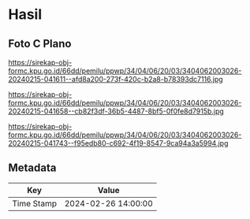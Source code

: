# Hasil

## Foto C Plano

https://sirekap-obj-formc.kpu.go.id/66dd/pemilu/ppwp/34/04/06/20/03/3404062003026-20240215-041611--afd8a200-273f-420c-b2a8-b78393dc7116.jpg

https://sirekap-obj-formc.kpu.go.id/66dd/pemilu/ppwp/34/04/06/20/03/3404062003026-20240215-041658--cb82f3df-36b5-4487-8bf5-0f0fe8d7915b.jpg

https://sirekap-obj-formc.kpu.go.id/66dd/pemilu/ppwp/34/04/06/20/03/3404062003026-20240215-041743--f95edb80-c692-4f19-8547-9ca94a3a5994.jpg


## Metadata

| Key        | Value               |
| ---------- | ------------------- |
| Time Stamp | 2024-02-26 14:00:00 |



